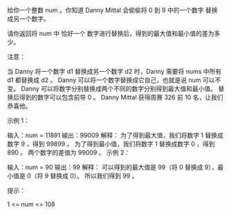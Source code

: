给你一个整数 num 。你知道 Danny Mittal 会偷偷将 0 到 9 中的一个数字 替换 成另一个数字。

请你返回将 num 中 恰好一个 数字进行替换后，得到的最大值和最小值的差为多少。

注意：

当 Danny 将一个数字 d1 替换成另一个数字 d2 时，Danny 需要将 nums 中所有 d1 都替换成 d2 。
Danny 可以将一个数字替换成它自己，也就是说 num 可以不变。
Danny 可以将数字分别替换成两个不同的数字分别得到最大值和最小值。
替换后得到的数字可以包含前导 0 。
Danny Mittal 获得周赛 326 前 10 名，让我们恭喜他。

示例 1：

输入：num = 11891
输出：99009
解释：
为了得到最大值，我们将数字 1 替换成数字 9 ，得到 99899 。
为了得到最小值，我们将数字 1 替换成数字 0 ，得到 890 。
两个数字的差值为 99009 。
示例 2：

输入：num = 90
输出：99
解释：
可以得到的最大值是 99（将 0 替换成 9），最小值是 0（将 9 替换成 0）。
所以我们得到 99 。

提示：

1 <= num <= 108
